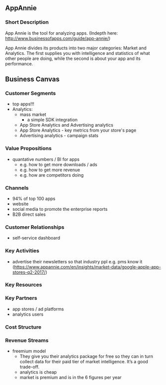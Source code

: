 ## AppAnnie

### Short Description

App Annie is the tool for analyzing apps. (Indepth here: http://www.businessofapps.com/guide/app-annie/)

App Annie divides its products into two major categories: Market and Analytics. The first supplies you with intelligence and statistics of what other people are doing, while the second is about your app and its performance.


## Business Canvas 

### Customer Segments
* top apps!!! 
* Analytics:
	* mass market
		* a simple SDK integration 
	* App Store Analytics and Advertising analytics
	* App Store Analytics - key metrics from your store's page
	* Advertising analytics - campaign stats 

### Value Propositions
* quantative numbers / BI for apps
	* e.g. how to get more downloads / ads
	* e.g. how to get more revenue
	* e.g. how are competitors doing

### Channels
* 94% of top 100 apps
* website 
* social media to promote the enterprise reports
* B2B direct sales

### Customer Relationships
* self-service dashboard

### Key Activities
* advertise their newsletters so that industry ppl e.g. pms know it (https://www.appannie.com/en/insights/market-data/google-apple-app-stores-q2-2017/)

### Key Resources

### Key Partners
* app stores / ad platforms
* analytics users

### Cost Structure

### Revenue Streams
* freemium model
	* They give you their analytics package for free so they can in turn collect data for their paid tier of market intelligence. It’s a good trade-off.
	* analytics is cheap
	* market is premium and is in the 6 figures per year

